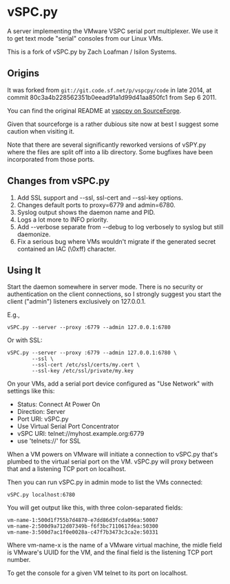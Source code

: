 # vSPC.py

A server implementing the VMware VSPC serial port multiplexer.  We use it
to get text mode "serial" consoles from our Linux VMs.

This is a fork of vSPC.py by Zach Loafman / Isilon Systems.


## Origins

It was forked from `git://git.code.sf.net/p/vspcpy/code` in late 2014,
at commit 80c3a4b228562351b0eead91a1d99d41aa850fc1 from Sep 6 2011.

You can find the original README at 
[vspcpy on SourceForge](http://sourceforge.net/p/vspcpy/home/Home/).

Given that sourceforge is a rather dubious site now at best I suggest some
caution when visiting it.

Note that there are several significantly reworked versions of vSPY.py where the files are split off into a lib directory. Some bugfixes have been incorporated from those ports.


## Changes from vSPC.py

1. Add SSL support and --ssl, ssl-cert and --ssl-key options.
1. Changes default ports to proxy=6779 and admin=6780.
1. Syslog output shows the daemon name and PID.
1. Logs a lot more to INFO priority.
1. Add --verbose separate from --debug to log verbosely to syslog but
   still daemonize.
1. Fix a serious bug where VMs wouldn't migrate if the generated secret
   contained an IAC (\0xff) character.


## Using It

Start the daemon somewhere in server mode.  There is no security or
authentication on the client connections, so I strongly suggest you
start the client ("admin") listeners exclusively on 127.0.0.1.

E.g.,
```
vSPC.py --server --proxy :6779 --admin 127.0.0.1:6780
```

Or with SSL:
```
vSPC.py --server --proxy :6779 --admin 127.0.0.1:6780 \
        --ssl \
        --ssl-cert /etc/ssl/certs/my.cert \
        --ssl-key /etc/ssl/private/my.key
```

On your VMs, add a serial port device configured as "Use Network" with
settings like this:

* Status: Connect At Power On
* Direction: Server
* Port URI: vSPC.py
* Use Virtual Serial Port Concentrator
* vSPC URI: telnet://myhost.example.org:6779
* use 'telnets://' for SSL

When a VM powers on VMware will initiate a connection to vSPC.py that's plumbed to the virtual serial port on the VM.  vSPC.py will proxy between that and a listening TCP port on localhost.

Then you can run vSPC.py in admin mode to list the VMs connected:

```
vSPC.py localhost:6780
```

You will get output like this, with three colon-separated fields:
```
vm-name-1:500d1f755b7d4870-e7dd86d3fcda096a:50007
vm-name-2:500d9a712d07349b-f6f3bc7110617dea:50300
vm-name-3:500d7ac1f0e0028a-c47f7b3473c3ca2e:50331
```

Where vm-name-x is the name of a VMware virtual machine, the midle field
is VMware's UUID for the VM, and the final field is the listening TCP port
number.

To get the console for a given VM telnet to its port on localhost.
